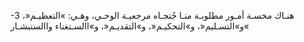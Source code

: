 -3 هنـاك مخسـة أمـور مطلوبـة منـا جُتجـاه مرجعيـة الوحـي، وهـي: »التعظيـم«، 
و»التسـليم«، و»التحكيـم«، و»التقديـم«، و»االسـتغناء واالستبشـار«

